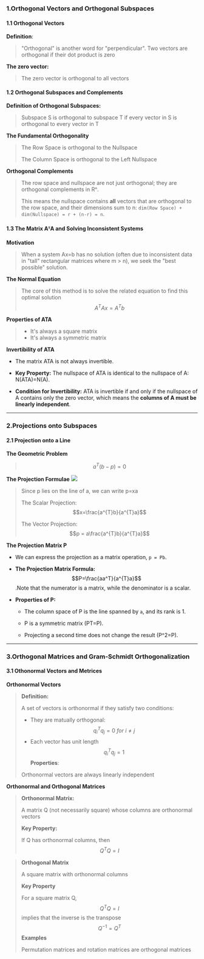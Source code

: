 ### 1.Orthogonal Vectors and Orthogonal Subspaces
#### 1.1 Orthogonal Vectors

**Definition**:

>"Orthogonal" is another word for "perpendicular". Two vectors are orthogonal if their dot product is zero

**The zero vector:**

>The zero vector is orthogonal to all vectors

#### 1.2 Orthogonal Subspaces and Complements

**Definition of Orthogonal Subspaces:**

>Subspace S is orthogonal to subspace T if every vector in S is orthogonal to every vector in T

**The Fundamental Orthogonality**

>The Row Space is orthogonal to the Nullspace
>
>The Column Space is orthogonal to the Left Nullspace

**Orthogonal Complements**

>The row space and nullspace are not just orthogonal; they are orthogonal complements in Rⁿ.
>
>This means the nullspace contains **all** vectors that are orthogonal to the row space, and their dimensions sum to n: `dim(Row Space) + dim(Nullspace) = r + (n-r) = n`.

#### 1.3 The Matrix AᵀA and Solving Inconsistent Systems

**Motivation**

>When a system Ax=b has no solution (often due to inconsistent data in "tall" rectangular matrices where m > n), we seek the "best possible" solution.

**The Normal Equation**

>The core of this method is to solve the related equation to find this optimal solution
>$$A^{T}Ax=A^{T}b$$

**Properties of ATA**

>* It's always a square matrix
>* It's always a symmetric matrix

**Invertibility of ATA**

- The matrix ATA is not always invertible.
    
- **Key Property:** The nullspace of ATA is identical to the nullspace of A: N(ATA)=N(A).
    
- **Condition for Invertibility:** ATA is invertible if and only if the nullspace of A contains only the zero vector, which means the **columns of A must be linearly independent**.

***
### 2.Projections onto Subspaces

#### 2.1 Projection onto a Line

**The Geometric Problem**

>$$a^{T}(b-p)=0$$

**The Projection Formulae**
![](images/projection.png)

>Since p lies on the line of a, we can write p=xa
>
>The Scalar Projection: $$x=\frac{a^{T}b}{a^{T}a}$$
>
>The Vector Projection: $$p = a\frac{a^{T}b}{a^{T}a}$$

 **The Projection Matrix P**

- We can express the projection as a matrix operation, `p = Pb`.
    
- **The Projection Matrix Formula:** $$P=\frac{aa^T}{a^{T}a}$$​.Note that the numerator is a matrix, while the denominator is a scalar.
    
- **Properties of P:**
    
    - The column space of P is the line spanned by `a`, and its rank is 1.
        
    - P is a symmetric matrix (PT=P).
        
    - Projecting a second time does not change the result (P^2=P).


***
### 3.Orthogonal Matrices and Gram-Schmidt Orthogonalization
#### 3.1 Othonormal Vectors and Metrices

**Orthonormal Vectors**

>**Definition:**
>
>A set of vectors is orthonormal if they satisfy two conditions:
>
>* They are matually orthogonal: $$q_{i}^{T}q_j=0~for~i≠j$$
>* Each vector has unit length $$q^{T}_{i}q_{j}=1$$
>**Properties**:
>
>Orthonormal vectors are always linearly independent

**Orthonormal and Orthogonal Matrices**

>**Orthonormal Matrix:**
>
>A matrix Q (not necessarily square) whose columns are orthonormal vectors
>
>**Key Property:**
>
>If Q has orthonormal columns, then $$Q^{T}Q=I$$
>

>**Orthogonal Matrix**
>
>A square matrix with orthonormal columns
>
>**Key Property**
>
>For a square matrix Q, $$Q^{T}Q=I$$ implies that the inverse is the transpose $$Q^{-1}=Q^T$$
>**Examples**
>
>Permutation matrices and rotation matrices are orthogonal matrices


 






